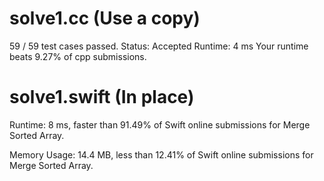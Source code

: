 # solve1.cc (Use a copy) 

59 / 59 test cases passed.
Status: Accepted
Runtime: 4 ms
Your runtime beats 9.27% of cpp submissions.

# solve1.swift (In place)

Runtime: 8 ms, faster than 91.49% of Swift online submissions for Merge Sorted Array.

Memory Usage: 14.4 MB, less than 12.41% of Swift online submissions for Merge Sorted Array.

